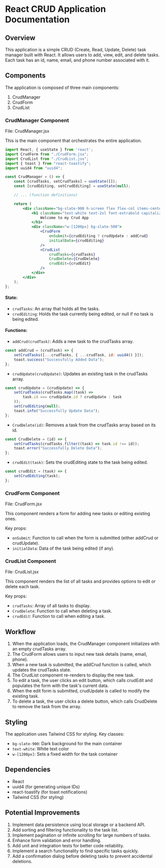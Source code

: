 # React CRUD Application Documentation

## Overview

This application is a simple CRUD (Create, Read, Update, Delete) task manager built with React. It allows users to add, view, edit, and delete tasks. Each task has an id, name, email, and phone number associated with it.

## Components

The application is composed of three main components:

1. CrudManager
2. CrudForm
3. CrudList

### CrudManager Component

File: CrudManager.jsx

This is the main component that orchestrates the entire application.

```jsx
import React, { useState } from 'react';
import CrudForm from "./CrudForm.jsx";
import CrudList from "./CrudList.jsx";
import { toast } from "react-toastify";
import uuid4 from "uuid4";

const CrudManager = () => {
    const [crudTasks, setCrudTasks] = useState([]);
    const [crudEditing, setCrudEditing] = useState(null);

    // ... (function definitions)

    return (
        <div className="bg-slate-900 h-screen flex flex-col items-center pt-32">
            <h1 className="text-white text-2xl font-extrabold capitalize py-8">
                Welcome to my Crud App
            </h1>
            <div className="w-[1200px] bg-slate-500">
                <CrudForm 
                    onSubmit={crudEditing ? crudUpdate : addCrud} 
                    initialData={crudEditing}
                />
                <CrudList 
                    crudTasks={crudTasks} 
                    CrudDelete={CrudDelete} 
                    crudEdit={crudEdit}
                />
            </div>
        </div>
    );
};
```

#### State:
- `crudTasks`: An array that holds all the tasks.
- `crudEditing`: Holds the task currently being edited, or null if no task is being edited.

#### Functions:
- `addCrud(crudTask)`: Adds a new task to the crudTasks array.

```javascript
const addCrud = (crudTask) => {
    setCrudTasks([...crudTasks, { ...crudTask, id: uuid4() }]);
    toast.success("Successfully Added Data");
};
```

- `crudUpdate(crudUpdate)`: Updates an existing task in the crudTasks array.

```javascript
const crudUpdate = (crudUpdate) => {
    setCrudTasks(crudTasks.map((task) => 
        task.id === crudUpdate.id ? crudUpdate : task
    ));
    setCrudEditing(null);
    toast.info("Successfully Update Data");
};
```

- `CrudDelete(id)`: Removes a task from the crudTasks array based on its id.

```javascript
const CrudDelete = (id) => {
    setCrudTasks(crudTasks.filter((task) => task.id !== id));
    toast.error("Successfully Delete Data");
};
```

- `crudEdit(task)`: Sets the crudEditing state to the task being edited.

```javascript
const crudEdit = (task) => {
    setCrudEditing(task);
};
```

### CrudForm Component

File: CrudForm.jsx

This component renders a form for adding new tasks or editing existing ones.

Key props:
- `onSubmit`: Function to call when the form is submitted (either addCrud or crudUpdate).
- `initialData`: Data of the task being edited (if any).

### CrudList Component

File: CrudList.jsx

This component renders the list of all tasks and provides options to edit or delete each task.

Key props:
- `crudTasks`: Array of all tasks to display.
- `CrudDelete`: Function to call when deleting a task.
- `crudEdit`: Function to call when editing a task.

## Workflow

1. When the application loads, the CrudManager component initializes with an empty crudTasks array.
2. The CrudForm allows users to input new task details (name, email, phone).
3. When a new task is submitted, the addCrud function is called, which updates the crudTasks state.
4. The CrudList component re-renders to display the new task.
5. To edit a task, the user clicks an edit button, which calls crudEdit and populates the form with the task's current data.
6. When the edit form is submitted, crudUpdate is called to modify the existing task.
7. To delete a task, the user clicks a delete button, which calls CrudDelete to remove the task from the array.

## Styling

The application uses Tailwind CSS for styling. Key classes:
- `bg-slate-900`: Dark background for the main container
- `text-white`: White text color
- `w-[1200px]`: Sets a fixed width for the task container

## Dependencies

- React
- uuid4 (for generating unique IDs)
- react-toastify (for toast notifications)
- Tailwind CSS (for styling)

## Potential Improvements

1. Implement data persistence using local storage or a backend API.
2. Add sorting and filtering functionality to the task list.
3. Implement pagination or infinite scrolling for large numbers of tasks.
4. Enhance form validation and error handling.
5. Add unit and integration tests for better code reliability.
6. Implement a search functionality to find specific tasks quickly.
7. Add a confirmation dialog before deleting tasks to prevent accidental deletions.